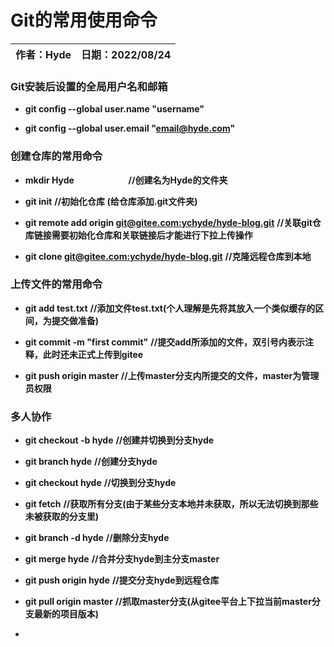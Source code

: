 # Git的常用使用命令

| 作者：Hyde | 日期：2022/08/24 |
| ------- | ------------- |

### Git安装后设置的全局用户名和邮箱

- **git config --global user.name "username"**

- **git config --global user.email "email@hyde.com"**

### 创建仓库的常用命令

- **mkdir Hyde**                      **//创建名为Hyde的文件夹**

- **git init**                             **//初始化仓库  (给仓库添加.git文件夹)**

- **git remote add origin <u>git@gitee.com:ychyde/hyde-blog.git</u>**       **//关联git仓库链接需要初始化仓库和关联链接后才能进行下拉上传操作**

- **git clone <u>git@gitee.com:ychyde/hyde-blog.git</u>**        **//克隆远程仓库到本地**

### 上传文件的常用命令

- **git add test.txt**             **//添加文件test.txt(个人理解是先将其放入一个类似缓存的区间，为提交做准备)**

- **git commit -m "first commit"**      **//提交add所添加的文件，双引号内表示注释，此时还未正式上传到gitee**

- **git push origin master**       **//上传master分支内所提交的文件，master为管理员权限**

### 多人协作

- **git checkout -b hyde**           **//创建并切换到分支hyde**

- **git branch hyde**                    **//创建分支hyde**

- **git checkout hyde**               **//切换到分支hyde**

- **git fetch**                                 **//获取所有分支(由于某些分支本地并未获取，所以无法切换到那些未被获取的分支里)**

- **git branch -d hyde**              **//删除分支hyde**

- **git merge hyde**                    **//合并分支hyde到主分支master**

- **git push origin hyde**           **//提交分支hyde到远程仓库**

- **git pull origin master**         **//抓取master分支(从gitee平台上下拉当前master分支最新的项目版本)**

- 
